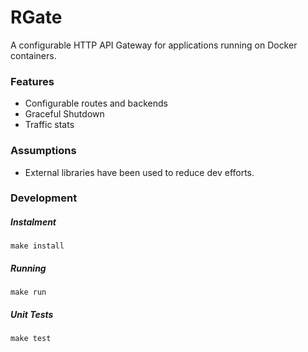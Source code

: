 # RGate

A configurable HTTP API Gateway for applications running on Docker containers.

### Features

- Configurable routes and backends
- Graceful Shutdown
- Traffic stats

### Assumptions

- External libraries have been used to reduce dev efforts.

### Development

##### Instalment
```
make install
```

##### Running
```
make run
```

##### Unit Tests
```
make test
```
